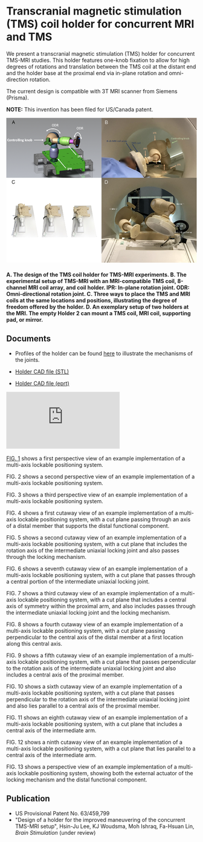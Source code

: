 # Transcranial magnetic stimulation (TMS) coil holder for concurrent MRI and TMS
We present a transcranial magnetic stimulation (TMS) holder for concurrent TMS-MRI studies. This holder features one-knob fixation to allow for high degrees of rotations and translation between the TMS coil at the distant end and the holder base at the proximal end via in-plane rotation and omni-direction rotation.

The current design is compatible with 3T MRI scanner from Siemens (Prisma).

**NOTE:** This invention has been filed for US/Canada patent.

![](https://github.com/fahsuanlin/tms_holder/blob/main/images/bs_fig1_blur.png)
#### A. The design of the TMS coil holder for TMS-MRI experiments. B.  The experimental setup of TMS-MRI with an MRI-compatible TMS coil, 8-channel MRI coil array, and coil holder. IPR: In-plane rotation joint. ODR: Omni-directional rotation joint. C. Three ways to place the TMS and MRI coils at the same locations and positions, illustrating the degree of freedom offered by the holder. D. An exemplary setup of two holders at the MRI. The empty Holder 2 can mount a TMS coil, MRI coil, supporting pad, or mirror.

## Documents

- Profiles of the holder can be found [here](https://github.com/fahsuanlin/tms_holder/blob/main/doc/figures_github.pdf) to illustrate the mechanisms of the joints. 

- [Holder CAD file (STL)](https://github.com/fahsuanlin/tms_holder/blob/main/doc/tms_holder.stl)
- [Holder CAD file (eprt)](https://github.com/fahsuanlin/tms_holder/blob/main/doc/tms_holder.eprt)

![](https://github.com/fahsuanlin/tms_holder/blob/main/images/fig1.pdf)

[FIG. 1](https://github.com/fahsuanlin/tms_holder/blob/main/images/fig1.pdf) shows a first perspective view of an example implementation of a multi-axis lockable positioning system.

FIG. 2 shows a second perspective view of an example implementation of a multi-axis lockable positioning system.

FIG. 3 shows a third perspective view of an example implementation of a multi-axis lockable positioning system.

FIG. 4 shows a first cutaway view of an example implementation of a multi-axis lockable positioning system, with a cut plane passing through an axis of a distal member that supports the distal functional component. 

FIG. 5 shows a second cutaway view of an example implementation of a multi-axis lockable positioning system, with a cut plane that includes the rotation axis of the intermediate uniaxial locking joint and also passes through the locking mechanism.  

FIG. 6 shows a seventh cutaway view of an example implementation of a multi-axis lockable positioning system, with a cut plane that passes through a central portion of the intermediate uniaxial locking joint. 

FIG. 7 shows a third cutaway view of an example implementation of a multi-axis lockable positioning system, with a cut plane that includes a central axis of symmetry within the proximal arm, and also includes passes through the intermediate uniaxial locking joint and the locking mechanism. 

FIG. 8 shows a fourth cutaway view of an example implementation of a multi-axis lockable positioning system, with a cut plane passing perpendicular to the central axis of the distal member at a first location along this central axis. 

FIG. 9 shows a fifth cutaway view of an example implementation of a multi-axis lockable positioning system, with a cut plane that passes perpendicular to the rotation axis of the intermediate uniaxial locking joint and also includes a central axis of the proximal member.

FIG. 10 shows a sixth cutaway view of an example implementation of a multi-axis lockable positioning system, with a cut plane that passes perpendicular to the rotation axis of the intermediate uniaxial locking joint and also lies parallel to a central axis of the proximal member. 

FIG. 11 shows an eighth cutaway view of an example implementation of a multi-axis lockable positioning system, with a cut plane that includes a central axis of the intermediate arm. 

FIG. 12 shows a ninth cutaway view of an example implementation of a multi-axis lockable positioning system, with a cut plane that lies parallel to a central axis of the intermediate arm. 

FIG. 13 shows a perspective view of an example implementation of a multi-axis lockable positioning system, showing both the external actuator of the locking mechanism and the distal functional component.



## Publication
- US Provisional Patent No. 63/459,799
- "Design of a holder for the improved maneuvering of the concurrent TMS-MRI setup", Hsin-Ju Lee, KJ Woudsma, Moh Ishraq, Fa-Hsuan Lin, *Brain Stimulation* (under review)
                                              
